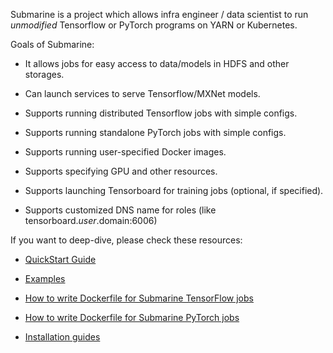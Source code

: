 <!---
  Licensed under the Apache License, Version 2.0 (the "License");
  you may not use this file except in compliance with the License.
  You may obtain a copy of the License at

   http://www.apache.org/licenses/LICENSE-2.0

  Unless required by applicable law or agreed to in writing, software
  distributed under the License is distributed on an "AS IS" BASIS,
  WITHOUT WARRANTIES OR CONDITIONS OF ANY KIND, either express or implied.
  See the License for the specific language governing permissions and
  limitations under the License. See accompanying LICENSE file.
-->

Submarine is a project which allows infra engineer / data scientist to run
*unmodified* Tensorflow or PyTorch programs on YARN or Kubernetes.

Goals of Submarine:

- It allows jobs for easy access to data/models in HDFS and other storages.

- Can launch services to serve Tensorflow/MXNet models.

- Supports running distributed Tensorflow jobs with simple configs.

- Supports running standalone PyTorch jobs with simple configs.

- Supports running user-specified Docker images.

- Supports specifying GPU and other resources.

- Supports launching Tensorboard for training jobs (optional, if specified).

- Supports customized DNS name for roles (like tensorboard.$user.$domain:6006)


If you want to deep-dive, please check these resources:

- [QuickStart Guide](QuickStart.html)

- [Examples](Examples.html)

- [How to write Dockerfile for Submarine TensorFlow jobs](WriteDockerfileTF.html)

- [How to write Dockerfile for Submarine PyTorch jobs](WriteDockerfilePT.html)

- [Installation guides](HowToInstall.html)
